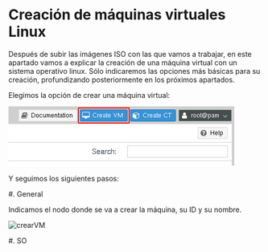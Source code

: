 # Creación de máquinas virtuales Linux

Después de subir las imágenes ISO con las que vamos a trabajar, en este apartado vamos a explicar la creación de una máquina virtual con un sistema operativo linux. Sólo indicaremos las opciones más básicas para su creación, profundizando posteriormente en los próximos apartados.

Elegimos la opción de crear una máquina virtual:

![crearVM](img/create_vm.png)

Y seguimos los siguientes pasos:

#. General

Indicamos el nodo donde se va a crear la máquina, su ID y su nombre.

![crearVM](img/create_vm2.png)

#. SO


